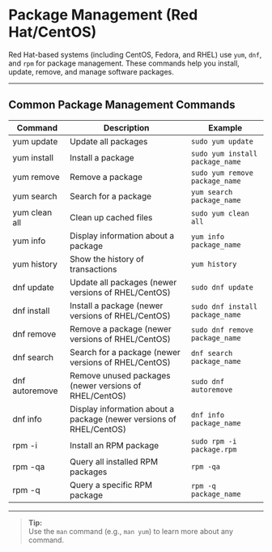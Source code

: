 # Package Management (Red Hat/CentOS)

Red Hat-based systems (including CentOS, Fedora, and RHEL) use `yum`, `dnf`, and `rpm` for package management. These commands help you install, update, remove, and manage software packages.

---

## Common Package Management Commands

| Command            | Description                                         | Example                                 |
|--------------------|-----------------------------------------------------|-----------------------------------------|
| yum update         | Update all packages                                 | `sudo yum update`                       |
| yum install        | Install a package                                   | `sudo yum install package_name`         |
| yum remove         | Remove a package                                    | `sudo yum remove package_name`          |
| yum search         | Search for a package                                | `yum search package_name`               |
| yum clean all      | Clean up cached files                               | `sudo yum clean all`                    |
| yum info           | Display information about a package                 | `yum info package_name`                 |
| yum history        | Show the history of transactions                    | `yum history`                           |
| dnf update         | Update all packages (newer versions of RHEL/CentOS) | `sudo dnf update`                       |
| dnf install        | Install a package (newer versions of RHEL/CentOS)   | `sudo dnf install package_name`         |
| dnf remove         | Remove a package (newer versions of RHEL/CentOS)    | `sudo dnf remove package_name`          |
| dnf search         | Search for a package (newer versions of RHEL/CentOS)| `dnf search package_name`               |
| dnf autoremove     | Remove unused packages (newer versions of RHEL/CentOS) | `sudo dnf autoremove`                |
| dnf info           | Display information about a package (newer versions of RHEL/CentOS) | `dnf info package_name`    |
| rpm -i             | Install an RPM package                              | `sudo rpm -i package.rpm`               |
| rpm -qa            | Query all installed RPM packages                    | `rpm -qa`                               |
| rpm -q             | Query a specific RPM package                        | `rpm -q package_name`                   |

---

> **Tip:**  
> Use the `man` command (e.g., `man yum`) to learn more about any command.